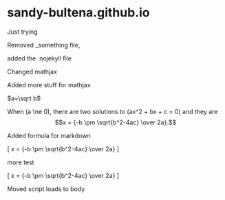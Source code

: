 

# sandy-bultena.github.io
Just trying

Removed _something file,

added the .nojekyll file

Changed mathjax

Added more stuff for mathjax

$a=\sqrt b$

When \(a \ne 0\), there are two solutions to \(ax^2 + bx + c = 0\) and they are
$$x = {-b \pm \sqrt{b^2-4ac} \over 2a}.$$

Added formula for markdown

\[ x = {-b \pm \sqrt{b^2-4ac} \over 2a} \]

more test

<span>\[ x = {-b \pm \sqrt{b^2-4ac} \over 2a} \]</span>

Moved script loads to body